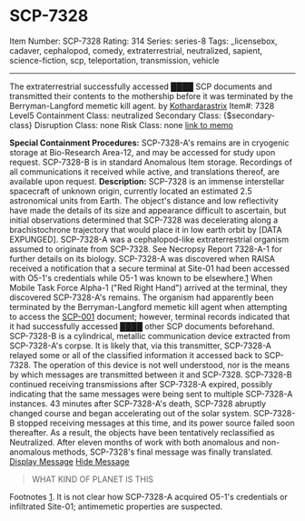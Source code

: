 # SCP-7328
Item Number: SCP-7328
Rating: 314
Series: series-8
Tags: _licensebox, cadaver, cephalopod, comedy, extraterrestrial, neutralized, sapient, science-fiction, scp, teleportation, transmission, vehicle

---

The extraterrestrial successfully accessed ████ SCP documents and transmitted their contents to the mothership before it was terminated by the Berryman-Langford memetic kill agent.
by [Kothardarastrix](/koths-korner)
Item#: 7328
Level5
Containment Class:
neutralized
Secondary Class:
{$secondary-class}
Disruption Class:
none
Risk Class:
none
[link to memo](/classification-committee-memo)  

**Special Containment Procedures:** SCP-7328-A's remains are in cryogenic storage at Bio-Research Area-12, and may be accessed for study upon request.
SCP-7328-B is in standard Anomalous Item storage. Recordings of all communications it received while active, and translations thereof, are available upon request.
**Description:** SCP-7328 is an immense interstellar spacecraft of unknown origin, currently located an estimated 2.5 astronomical units from Earth. The object's distance and low reflectivity have made the details of its size and appearance difficult to ascertain, but initial observations determined that SCP-7328 was decelerating along a brachistochrone trajectory that would place it in low earth orbit by [DATA EXPUNGED].
SCP-7328-A was a cephalopod-like extraterrestrial organism assumed to originate from SCP-7328. See Necropsy Report 7328-A-1 for further details on its biology.
SCP-7328-A was discovered when RAISA received a notification that a secure terminal at Site-01 had been accessed with O5-1's credentials while O5-1 was known to be elsewhere.[1](javascript:;) When Mobile Task Force Alpha-1 ("Red Right Hand") arrived at the terminal, they discovered SCP-7328-A's remains. The organism had apparently been terminated by the Berryman-Langford memetic kill agent when attempting to access the [SCP-001](/scp-001) document; however, terminal records indicated that it had successfully accessed ████ other SCP documents beforehand.
SCP-7328-B is a cylindrical, metallic communication device extracted from SCP-7328-A's corpse. It is likely that, via this transmitter, SCP-7328-A relayed some or all of the classified information it accessed back to SCP-7328. The operation of this device is not well understood, nor is the means by which messages are transmitted between it and SCP-7328. SCP-7328-B continued receiving transmissions after SCP-7328-A expired, possibly indicating that the same messages were being sent to multiple SCP-7328-A instances.
43 minutes after SCP-7328-A's death, SCP-7328 abruptly changed course and began accelerating out of the solar system. SCP-7328-B stopped receiving messages at this time, and its power source failed soon thereafter. As a result, the objects have been tentatively reclassified as Neutralized.
After eleven months of work with both anomalous and non-anomalous methods, SCP-7328's final message was finally translated.
[Display Message](javascript:;)
[Hide Message](javascript:;)
> WHAT KIND OF PLANET IS THIS
  
  

Footnotes
[1](javascript:;). It is not clear how SCP-7328-A acquired O5-1's credentials or infiltrated Site-01; antimemetic properties are suspected.